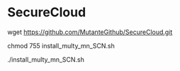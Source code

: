 # SecureCloud

wget https://github.com/MutanteGithub/SecureCloud.git

chmod 755 install_multy_mn_SCN.sh

./install_multy_mn_SCN.sh
